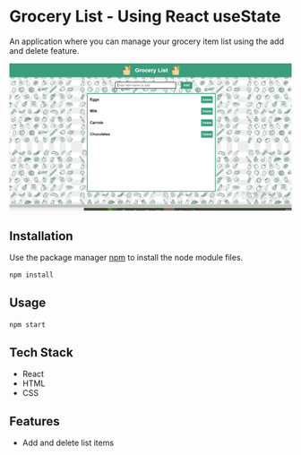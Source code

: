 # Grocery List - Using React useState

An application where you can manage your grocery item list using the add and delete feature.

<img src="https://github.com/Jasmine-Shaikh/Grocery-List-React-State-Management/blob/master/grocery-list.PNG"/>

## Installation

Use the package manager [npm](https://docs.npmjs.com/cli/v6/commands/npm-install) to install the node module files.

```bash
npm install
```

## Usage

```python
npm start
```

## Tech Stack
- React
- HTML
- CSS

## Features
- Add and delete list items




